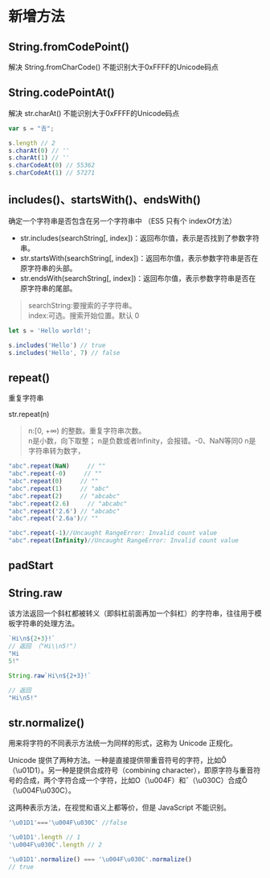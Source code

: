 #


# 新增方法



## String.fromCodePoint()

解决 String.fromCharCode() 不能识别大于0xFFFF的Unicode码点

## String.codePointAt()

解决 str.charAt() 不能识别大于0xFFFF的Unicode码点
```js
var s = "𠮷";

s.length // 2
s.charAt(0) // ''
s.charAt(1) // ''
s.charCodeAt(0) // 55362
s.charCodeAt(1) // 57271
```

## includes()、startsWith()、endsWith()
确定一个字符串是否包含在另一个字符串中 （ES5 只有个 indexOf方法）

* str.includes(searchString[, index])：返回布尔值，表示是否找到了参数字符串。
* str.startsWith(searchString[, index])：返回布尔值，表示参数字符串是否在原字符串的头部。
* str.endsWith(searchString[, index])：返回布尔值，表示参数字符串是否在原字符串的尾部。
>searchString:要搜索的子字符串。  
>index:可选。搜索开始位置。默认 0


```js
let s = 'Hello world!';

s.includes('Hello') // true
s.includes('Hello', 7) // false
```

## repeat() 
重复字符串

str.repeat(n)  
>n:[0, +∞) 的整数。重复字符串次数。  
  n是小数，向下取整；
  n是负数或者Infinity，会报错。-0、NaN等同0
  n是字符串转为数字，
```js
"abc".repeat(NaN)     // ""
"abc".repeat(-0)     // ""
"abc".repeat(0)     // ""
"abc".repeat(1)     // "abc"
"abc".repeat(2)     // "abcabc"
"abc".repeat(2.6)     // "abcabc"
"abc".repeat('2.6') // "abcabc"
"abc".repeat('2.6a')// ""

"abc".repeat(-1)//Uncaught RangeError: Invalid count value
"abc".repeat(Infinity)//Uncaught RangeError: Invalid count value
```

## padStart

## String.raw
该方法返回一个斜杠都被转义（即斜杠前面再加一个斜杠）的字符串，往往用于模板字符串的处理方法。

```js
`Hi\n${2+3}!`
// 返回 （"Hi\\n5!"）
"Hi
5!"

String.raw`Hi\n${2+3}!`

// 返回 
"Hi\n5!"
```

## str.normalize()

用来将字符的不同表示方法统一为同样的形式，这称为 Unicode 正规化。


Unicode 提供了两种方法。一种是直接提供带重音符号的字符，比如Ǒ（\u01D1）。另一种是提供合成符号（combining character），即原字符与重音符号的合成，两个字符合成一个字符，比如O（\u004F）和ˇ（\u030C）合成Ǒ（\u004F\u030C）。

这两种表示方法，在视觉和语义上都等价，但是 JavaScript 不能识别。
```js
'\u01D1'==='\u004F\u030C' //false

'\u01D1'.length // 1
'\u004F\u030C'.length // 2
```

```js
'\u01D1'.normalize() === '\u004F\u030C'.normalize()
// true
```